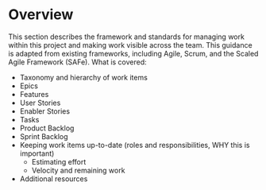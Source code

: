 # Overview
This section describes the framework and standards for managing work within this project and making work visible across the team.  This guidance is adapted from existing frameworks, including Agile, Scrum, and the Scaled Agile Framework (SAFe).  What is covered:
- Taxonomy and hierarchy of work items
- Epics
- Features
- User Stories
- Enabler Stories
- Tasks
- Product Backlog
- Sprint Backlog
- Keeping work items up-to-date (roles and responsibilities, WHY this is important)
     - Estimating effort
     - Velocity and remaining work
- Additional resources